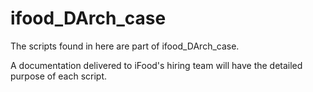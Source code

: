 # ifood_DArch_case

The scripts found in here are part of ifood_DArch_case.

A documentation delivered to iFood's hiring team will have the detailed purpose of each script.
